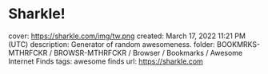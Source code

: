 # Sharkle!

cover: https://sharkle.com/img/tw.png
created: March 17, 2022 11:21 PM (UTC)
description: Generator of random awesomeness.
folder: BOOKMRKS-MTHRFCKR / BROWSR-MTHRFCKR / Browser / Bookmarks / Awesome Internet Finds
tags: awesome finds
url: https://sharkle.com
